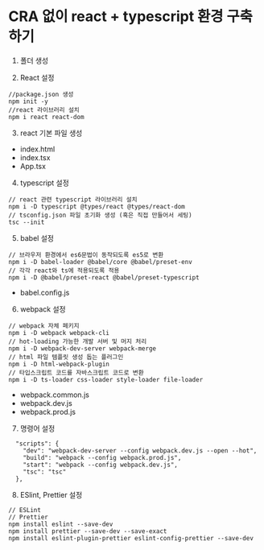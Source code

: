 # CRA 없이 react + typescript 환경 구축하기

1. 폴더 생성

2. React 설정 
```
//package.json 생성
npm init -y
//react 라이브러리 설치
npm i react react-dom
```
3. react 기본 파일 생성 
- index.html
- index.tsx
- App.tsx

4. typescript 설정
```
// react 관련 typescript 라이브러리 설치
npm i -D typescript @types/react @types/react-dom
// tsconfig.json 파일 초기화 생성 (혹은 직접 만들어서 세팅)
tsc --init
```
5. babel 설정
```
// 브라우저 환경에서 es6문법이 동작되도록 es5로 변환
npm i -D babel-loader @babel/core @babel/preset-env
// 각각 react와 ts에 적용되도록 적용
npm i -D @babel/preset-react @babel/preset-typescript
```

- babel.config.js

6. webpack 설정
```
// webpack 자체 페키지
npm i -D webpack webpack-cli 
// hot-loading 가능한 개발 서버 및 머지 처리 
npm i -D webpack-dev-server webpack-merge
// html 파일 템플릿 생성 돕는 플러그인
npm i -D html-webpack-plugin 
// 타입스크립트 코드를 자바스크립트 코드로 변환
npm i -D ts-loader css-loader style-loader file-loader
```

- webpack.common.js
- webpack.dev.js
- webpack.prod.js

7. 명령어 설정
```
  "scripts": {
    "dev": "webpack-dev-server --config webpack.dev.js --open --hot",
    "build": "webpack --config webpack.prod.js",
    "start": "webpack --config webpack.dev.js",
    "tsc": "tsc"
  },
```

  8. ESlint, Prettier 설정
```
// ESLint
// Prettier
npm install eslint --save-dev
npm install prettier --save-dev --save-exact
npm install eslint-plugin-prettier eslint-config-prettier --save-dev
```
